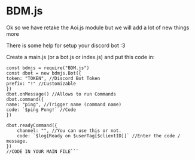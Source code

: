 # BDM.js
Ok so we have retake the Aoi.js module but we will add a lot of new things more

There is some help for setup your discord bot :3

Create a main.js (or a bot.js or index.js) and put this code in:

```//CODE IN YOUR MAIN FILE
const bdmjs = require("BDM.js")
const dbot = new bdmjs.Bot({
token: "TOKEN", //Discord Bot Token
prefix: "!" //Customizable
})
dbot.onMessage() //Allows to run Commands
dbot.command({
name: "ping", //Trigger name (command name)
code: `$ping Pong!` //Code
})

dbot.readyCommand({
    channel: "", //You can use this or not.
    code: `$log[Ready on $userTag[$clientID]]` //Enter the code / message.
})
//CODE IN YOUR MAIN FILE```
